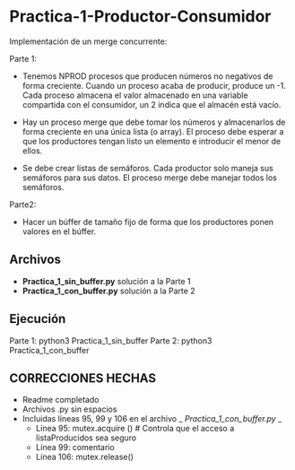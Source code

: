 # Practica-1-Productor-Consumidor

Implementación de un merge concurrente:

Parte 1: 
  - Tenemos NPROD procesos que producen números no negativos de forma creciente. Cuando un proceso acaba de producir, produce un -1. Cada proceso almacena el valor almacenado en una variable compartida con el consumidor, un 2 indica que el almacén está vacío.

  - Hay un proceso merge que debe tomar los números y almacenarlos de forma creciente en una única lista (o array). El proceso debe esperar a que los productores tengan listo un elemento e introducir el menor de ellos.

  - Se debe crear listas de semáforos. Cada productor solo maneja sus semáforos para sus datos. El proceso merge debe manejar todos los semáforos.

Parte2: 
  - Hacer un búffer de tamaño fijo de forma que los productores ponen valores en el búffer.


## Archivos
 
 - **Practica_1_sin_buffer.py** solución a la Parte 1
 - **Practica_1_con_buffer.py** solución a la Parte 2

## Ejecución
Parte 1: python3 Practica_1_sin_buffer
Parte 2: python3 Practica_1_con_buffer


## CORRECCIONES HECHAS
- Readme completado
- Archivos .py sin espacios
- Incluidas líneas 95, 99 y 106 en el archivo _ _Practica_1_con_buffer.py_ _
    - Línea 95: mutex.acquire () # Controla que el acceso a listaProducidos sea seguro
    - Línea 99: comentario
    - Línea 106: mutex.release()
